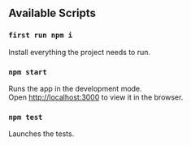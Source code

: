 
## Available Scripts

### `first run npm i`
Install everything the project needs to run.

### `npm start`

Runs the app in the development mode.<br>
Open [http://localhost:3000](http://localhost:3000) to view it in the browser.

### `npm test`

Launches the tests.
